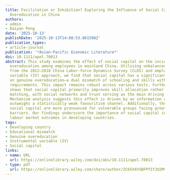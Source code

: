 ```yaml
---
title: Facilitation or Inhibition? Exploring the Influence of Social Capital on (Genuine)
  Overeducation in China
authors:
- admin
- Daiyan Peng
date: '2025-10-13'
publishDate: '2025-10-13T14:08:53.861598Z'
publication_types:
- article-journal
publication: '*Asian-Pacific Economic Literature*'
doi: 10.1111/apel.70013
abstract: This study examines the effect of social capital on the incidence of genuine
  overeducation among employees in mainland China. Utilising unbalanced panel data
  from the 2012–2018 China Labor-force Dynamics Survey (CLDS) and employing an instrumental
  variable (IV) approach, we find that social capital has a significant negative effect
  on genuine overeducation—a dual mismatch of schooling and skills with occupational
  requirements. This impact remains robust across various tests. Further analysis
  shows that social capital primarily improves skill allocation rather than educational
  matching, with social networks and trust serving as the main driving components.
  Mechanism analysis suggests this effect is driven by an information channel, which
  outweighs a statistically weak favouritism channel. Additionally, the benefits of
  social capital are more pronounced for vulnerable groups facing greater information
  barriers. Our findings underscore the importance of social capital in improving
  labour market outcomes in developing countries.
tags:
- Developing country
- Educational mismatch
- Genuine overeducation
- Instrumental variable (IV)
- Social capital
links:
- name: URL
  url: https://onlinelibrary.wiley.com/doi/abs/10.1111/apel.70013
- type: pdf
  url: https://onlinelibrary.wiley.com/share/author/ZC6SX4VSBFPYIYJU2MVJ?target=10.1111/apel.70013
---
```

